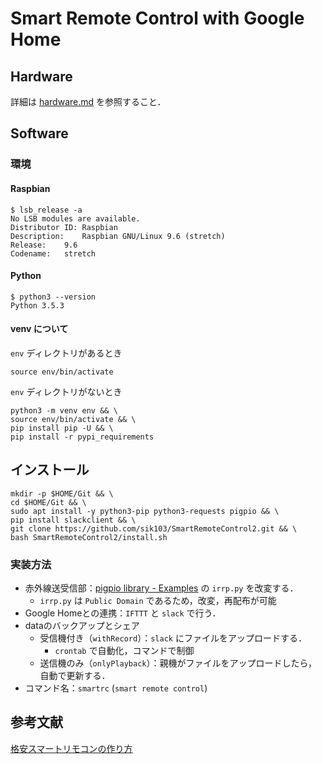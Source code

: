 # Smart Remote Control with Google Home
## Hardware
詳細は [hardware.md](manuals/hardware.md) を参照すること．
## Software
### 環境
#### Raspbian
```shell-session:rasbian_version
$ lsb_release -a
No LSB modules are available.
Distributor ID:	Raspbian
Description:	Raspbian GNU/Linux 9.6 (stretch)
Release:	9.6
Codename:	stretch
```

#### Python
```shell
$ python3 --version
Python 3.5.3
```

#### venv について
`env` ディレクトリがあるとき
```shell
source env/bin/activate
```
`env` ディレクトリがないとき
```shell
python3 -m venv env && \
source env/bin/activate && \
pip install pip -U && \
pip install -r pypi_requirements
```

## インストール
```shell
mkdir -p $HOME/Git && \
cd $HOME/Git && \
sudo apt install -y python3-pip python3-requests pigpio && \
pip install slackclient && \
git clone https://github.com/sik103/SmartRemoteControl2.git && \
bash SmartRemoteControl2/install.sh
```

### 実装方法
- 赤外線送受信部：[pigpio library - Examples](http://abyz.me.uk/rpi/pigpio/examples.html) の `irrp.py` を改変する．
    - `irrp.py` は `Public Domain` であるため，改変，再配布が可能
- Google Homeとの連携：`IFTTT` と `slack` で行う．
- dataのバックアップとシェア
    - 受信機付き（`withRecord`）：`slack` にファイルをアップロードする．
        - `crontab` で自動化，コマンドで制御
    - 送信機のみ（`onlyPlayback`）：親機がファイルをアップロードしたら，自動で更新する．
- コマンド名：`smartrc` (`smart remote control`)

## 参考文献
[格安スマートリモコンの作り方](https://qiita.com/takjg/items/e6b8af53421be54b62c9)
